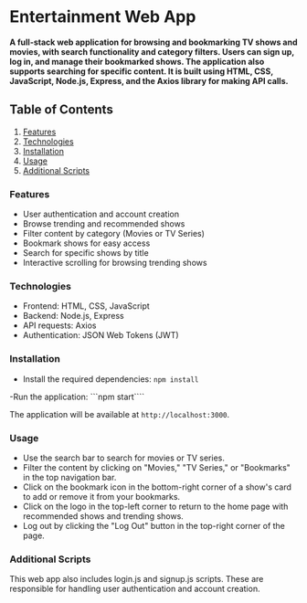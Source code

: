 # Entertainment Web App

**A full-stack web application for browsing and bookmarking TV shows and movies, with search functionality and category filters. Users can sign up, log in, and manage their bookmarked shows. The application also supports searching for specific content. It is built using HTML, CSS, JavaScript, Node.js, Express, and the Axios library for making API calls.**

## Table of Contents

1. [Features](#features)
1. [Technologies](#technologies)
1. [Installation](#installation)
1. [Usage](#usage)
1. [Additional Scripts](#additional-scripts)

### Features
- User authentication and account creation
- Browse trending and recommended shows
- Filter content by category (Movies or TV Series)
- Bookmark shows for easy access
- Search for specific shows by title
- Interactive scrolling for browsing trending shows

### Technologies
- Frontend: HTML, CSS, JavaScript
- Backend: Node.js, Express
- API requests: Axios
- Authentication: JSON Web Tokens (JWT)

### Installation
- Install the required dependencies:
```npm install```

-Run the application:
```npm start````

The application will be available at ```http://localhost:3000```.

### Usage
- Use the search bar to search for movies or TV series.
- Filter the content by clicking on "Movies," "TV Series," or "Bookmarks" in the top navigation bar.
- Click on the bookmark icon in the bottom-right corner of a show's card to add or remove it from your bookmarks.
- Click on the logo in the top-left corner to return to the home page with recommended shows and trending shows.
- Log out by clicking the "Log Out" button in the top-right corner of the page.

### Additional Scripts
This web app also includes login.js and signup.js scripts. These are responsible for handling user authentication and account creation.